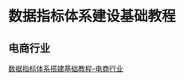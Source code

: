 # 数据指标体系建设基础教程


## 电商行业

[数据指标体系搭建基础教程-电商行业](work/methodology/Data-Engineering/Data-Analysis/Projects/数据指标体系搭建基础教程-电商行业.md)

